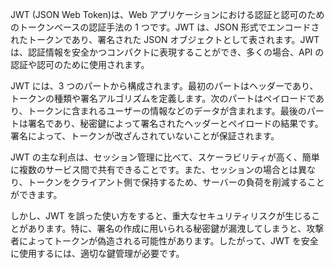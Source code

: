 JWT (JSON Web Token)は、Web アプリケーションにおける認証と認可のためのトークンベースの認証手法の 1 つです。JWT は、JSON 形式でエンコードされたトークンであり、署名された JSON オブジェクトとして表されます。JWT は、認証情報を安全かつコンパクトに表現することができ、多くの場合、API の認証や認可のために使用されます。

JWT には、3 つのパートから構成されます。最初のパートはヘッダーであり、トークンの種類や署名アルゴリズムを定義します。次のパートはペイロードであり、トークンに含まれるユーザーの情報などのデータが含まれます。最後のパートは署名であり、秘密鍵によって署名されたヘッダーとペイロードの結果です。署名によって、トークンが改ざんされていないことが保証されます。

JWT の主な利点は、セッション管理に比べて、スケーラビリティが高く、簡単に複数のサービス間で共有できることです。また、セッションの場合とは異なり、トークンをクライアント側で保持するため、サーバーの負荷を削減することができます。

しかし、JWT を誤った使い方をすると、重大なセキュリティリスクが生じることがあります。特に、署名の作成に用いられる秘密鍵が漏洩してしまうと、攻撃者によってトークンが偽造される可能性があります。したがって、JWT を安全に使用するには、適切な鍵管理が必要です。
